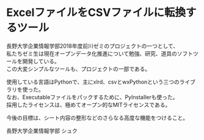 # ExcelファイルをCSVファイルに転換するツール

長野大学企業情報学部2018年度前川ゼミのプロジェクトの一つとして、  
私たちゼミ生は現在オープンデータ化推進について勉強、研究、道具のソフトツールを開発している。  
この大変シンプルなツールも、プロジェクトの一部である。

使用している言語はPythonで、主にxlrd、csvとwxPythonという三つのライブラリを使った。  
なお、Executableファイルをパックするために、PyInstallerも使った。  
採用したライセンスは、極めてオープン的なMITライセンスである。

今後の目標は、シート内容の整形などのさらなる高度な機能をつけること。

長野大学企業情報学部 シュク
